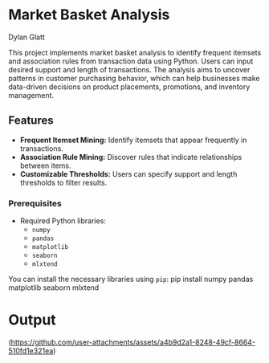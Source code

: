 # Market Basket Analysis
Dylan Glatt

This project implements market basket analysis to identify frequent itemsets and association rules from transaction data using Python. Users can input desired support and length of transactions. The analysis aims to uncover patterns in customer purchasing behavior, which can help businesses make data-driven decisions on product placements, promotions, and inventory management.

## Features
- **Frequent Itemset Mining:** Identify itemsets that appear frequently in transactions.
- **Association Rule Mining:** Discover rules that indicate relationships between items.
- **Customizable Thresholds:** Users can specify support and length thresholds to filter results.

### Prerequisites
- Required Python libraries:
  - `numpy`
  - `pandas`
  - `matplotlib`
  - `seaborn`
  - `mlxtend`

You can install the necessary libraries using `pip`:
pip install numpy pandas matplotlib seaborn mlxtend

# Output
(https://github.com/user-attachments/assets/a4b9d2a1-8248-49cf-8664-510fd1e321ea)
